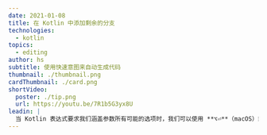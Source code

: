```yaml
---
date: 2021-01-08
title: 在 Kotlin 中添加剩余的分支
technologies:
  - kotlin
topics:
  - editing
author: hs
subtitle: 使用快速意图来自动生成代码
thumbnail: ./thumbnail.png
cardThumbnail: ./card.png
shortVideo:
  poster: ./tip.png
  url: https://youtu.be/7R1b5G3yx8U
leadin: |
  当 Kotlin 表达式要求我们涵盖参数所有可能的选项时，我们可以使用 **⌥⏎**（macOS）或 **Alt+Return**（Windows/Linux）来自动生成所有的分支。
---
```


